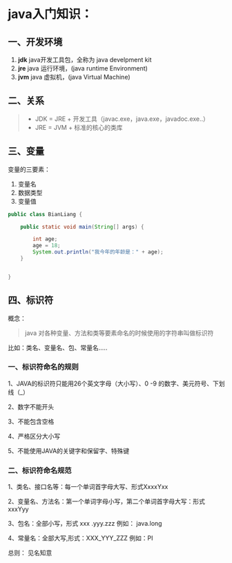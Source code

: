 # java入门知识：

## 一、开发环境

1. **jdk**  java开发工具包，全称为 java develpment kit
2. **jre**  java 运行环境，(java runtime Environment)
3. **jvm**  java 虚拟机，(java Virtual Machine)

## 二、关系

> - JDK = JRE + 开发工具（javac.exe，java.exe，javadoc.exe..）
> - JRE = JVM + 标准的核心的类库

## 三、变量

变量的三要素：

1. 变量名
2. 数据类型
3. 变量值

```java
public class BianLiang {

    public static void main(String[] args) {

        int age;
        age = 18;
        System.out.println("我今年的年龄是：" + age);
    }


}
```

## 四、标识符

概念：

> java 对各种变量、方法和类等要素命名的时候使用的字符串叫做标识符

比如：类名、变量名、包、常量名.....

### 一、标识符命名的规则

1、JAVA的标识符只能用26个英文字母（大小写）、0 -9 的数字、美元符号、下划线（_）

2、数字不能开头

3、不能包含空格

4、严格区分大小写

5、不能使用JAVA的关键字和保留字、特殊键

### 二、标识符命名规范

1、类名、接口名等：每一个单词首字母大写、形式XxxxYxx

2、变量名、方法名：第一个单词字母小写，第二个单词首字母大写：形式xxxYyy

3、包名：全部小写，形式 xxx .yyy.zzz 例如： java.long

4、常量名：全部大写,形式：XXX_YYY_ZZZ 例如：PI

总则： 见名知意
